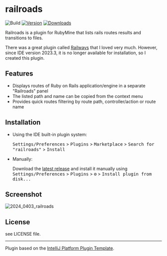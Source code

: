 # railroads

![Build](https://github.com/thinkAmi/railroads/workflows/Build/badge.svg)
[![Version](https://img.shields.io/jetbrains/plugin/v/24076-railroads.svg)](https://plugins.jetbrains.com/plugin/24076-railroads)
[![Downloads](https://img.shields.io/jetbrains/plugin/d/24076-railroads.svg)](https://plugins.jetbrains.com/plugin/24076-railroads)

<!-- Plugin description -->

Railroads is a plugin for RubyMine that lists rails routes results and transitions to files.

There was a great plugin called [Railways](https://plugins.jetbrains.com/plugin/7110-railways) that I loved very much. However, since IDE version 2023.3, it is no longer available for installation, so I created this plugin.

## Features

- Displays routes of Ruby on Rails application/engine in a separate "Railroads" panel
- The listed path and name can be copied from the context menu
- Provides quick routes filtering by route path, controller/action or route name

<!-- Plugin description end -->

## Installation

- Using the IDE built-in plugin system:
  
  <kbd>Settings/Preferences</kbd> > <kbd>Plugins</kbd> > <kbd>Marketplace</kbd> > <kbd>Search for "railroads"</kbd> >
  <kbd>Install</kbd>
  
- Manually:

  Download the [latest release](https://github.com/thinkAmi/railroads/releases/latest) and install it manually using
  <kbd>Settings/Preferences</kbd> > <kbd>Plugins</kbd> > <kbd>⚙️</kbd> > <kbd>Install plugin from disk...</kbd>

## Screenshot

![2024_0403_railroads](https://github.com/thinkAmi/railroads/assets/1299734/2bfb5126-60dd-45f6-816e-3627bc96b904)

## License

see LICENSE file.

---
Plugin based on the [IntelliJ Platform Plugin Template][template].

[template]: https://github.com/JetBrains/intellij-platform-plugin-template
[docs:plugin-description]: https://plugins.jetbrains.com/docs/intellij/plugin-user-experience.html#plugin-description-and-presentation
